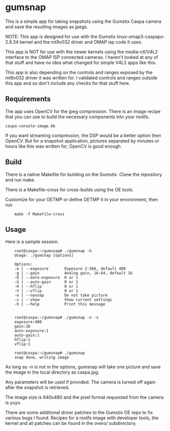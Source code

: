   gumsnap
=======

This is a simple app for taking snapshots using the Gumstix Caspa camera 
and save the resulting images as jpegs.


NOTE: This app is designed for use with the Gumstix linux-omap3-caspapx-2.6.34
kernel and the mt9v032 driver and OMAP isp code it uses. 

This app is NOT for use with the newer kernels using the media-ctl/V4L2
interface to the OMAP ISP connected cameras. I haven't looked at any of 
that stuff and have no idea what changed for simple V4L2 apps like this.

This app is also depending on the controls and ranges exposed by the mt9v032
driver it was written for. I validated controls and ranges outside this app
and so don't include any checks for that stuff here.



  Requirements
-------

The app uses OpenCV for the jpeg compression. There is an image recipe
that you can use to build the necessary components into your rootfs.

    caspa-console-image.bb


If you want streaming compression, the DSP would be a better option then
OpenCV. But for a snapshot application, pictures separated by minutes
or hours like this was written for, OpenCV is good enough.


  Build
-------

There is a native Makefile for building on the Gumstix. Clone the repository
and run make.

There is a Makefile-cross for cross-builds using the OE tools.

Customize for your OETMP or define OETMP it in your environment, then run 

        make -f Makefile-cross


  Usage
-------

Here is a sample session.

        root@caspa:~/gumsnap# ./gumsnap -h
        Usage: ./gumsnap [options]

        Options:
        -e | --exposure       Exposure 2-566, default 480
        -g | --gain           Analog gain, 16-64, default 16
        -E | --auto-exposure  0 or 1
        -G | --auto-gain      0 or 1
        -H | --hflip          0 or 1
        -V | --vflip          0 or 1
        -n | --nosnap         Do not take picture
        -s | --show           Show current settings
        -h | --help           Print this message


        root@caspa:~/gumsnap# ./gumsnap -n -s
        exposure:480
        gain:16
        auto-exposure:1
        auto-gain:1
        hflip:1
        vflip:1

        root@caspa:~/gumsnap# ./gumsnap
        snap done, writing image


As long as -n is not in the options, gumsnap will take one picture and save
the image in the local directory as caspa.jpg. 

Any parameters will be used if provided. The camera is turned off again
after the snapshot is retrieved.

The image size is 640x480 and the pixel format requested from the camera
is yuyv.

There are some additional driver patches to the Gumstix OE repo to fix
various bugs I found. Recipes for a rootfs image with developer tools, 
the kernel and all patches can be found in the overo/ subdirectory.



